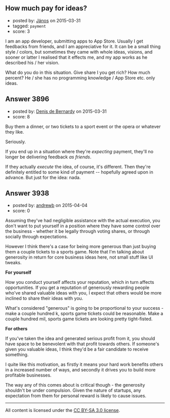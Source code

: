 ## How much pay for ideas?

- posted by: [János](https://stackexchange.com/users/85903/j-nos) on 2015-03-31
- tagged: `payment`
- score: 3

<p>I am an app developer, submitting apps to App Store. Usually I get feedbacks from friends, and I am appreciative for it. It can be a small thing style / colors,  but sometimes they came with whole ideas, visions, and sooner or latter I realised that it effects me, and my app works as he described his / her vision.</p>

<p>What do you do in this situation. Give share I you get rich? How much percent? He / she has no programming knowledge / App Store etc. only ideas.</p>



## Answer 3896

- posted by: [Denis de Bernardy](https://stackexchange.com/users/182468/denis-de-bernardy) on 2015-03-31
- score: 8

<p>Buy them a dinner, or two tickets to a sport event or the opera or whatever they like.</p>

<p>Seriously.</p>

<p>If you end up in a situation where they're <em>expecting</em> payment, they'll no longer be delivering feedback <em>as friends</em>.</p>

<p>If they actually <em>execute</em> the idea, of course, it's different. Then they're definitely entitled to some kind of payment -- hopefully agreed upon in advance. But just for the idea: nada.</p>



## Answer 3938

- posted by: [andrewb](https://stackexchange.com/users/1340467/andrewb) on 2015-04-04
- score: 0

<p>Assuming they've had negligible assistance with the actual execution, you don't want to put yourself in a position where they have some control over the business - whether it be legally through voting shares, or through socially through expectations.</p>

<p>However I think there's a case for being more generous than just buying them a couple tickets to a sports game. Note that I'm talking about generosity in return for core business ideas here, not small stuff like UI tweaks.</p>

<p><strong>For yourself</strong></p>

<p>How you conduct yourself affects your reputation, which in turn affects opportunities. If you get a reputation of generously rewarding people who've shared valuable ideas with you, I expect that others would be more inclined to share their ideas with you.</p>

<p>What's considered "generous" is going to be proportional to your success - make a couple hundred k, sports game tickets could be reasonable. Make a couple hundred mil, sports game tickets are looking pretty tight-fisted.</p>

<p><strong>For others</strong></p>

<p>If you've taken the idea and generated serious profit from it, you should have space to be benevolent with that profit towards others. If someone's given you valuable ideas, I think they'd be a fair candidate to receive something.</p>

<p>I quite like this motivation, as firstly it means your hard work benefits others in a increased number of ways, and secondly it drives you to build more profitable businesses.</p>

<p>The way any of this comes about is critical though - the generosity shouldn't be under compulsion. Given the nature of startups, any expectation from them for personal reward is likely to cause issues.</p>




---

All content is licensed under the [CC BY-SA 3.0 license](https://creativecommons.org/licenses/by-sa/3.0/).
